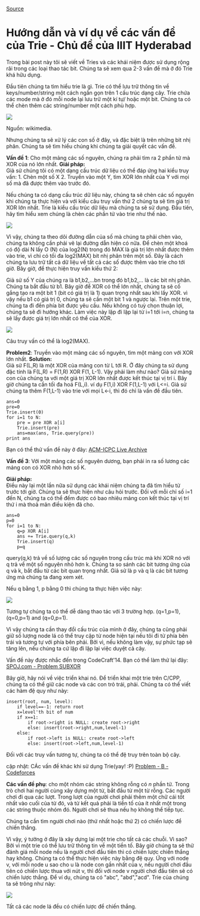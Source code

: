 
[Source](https://threads-iiith.quora.com/Tutorial-on-Trie-and-example-problems "Permalink to Tutorial on Trie and example problems - Threads @ IIIT Hyderabad")

# Hướng dẫn và ví dụ về các vấn đề của Trie - Chủ đề của IIIT Hyderabad

Trong bài post này tôi sẽ viết về Tries và các khái niệm được sử dụng rộng rãi trong các loại thao tác bit. Chúng ta sẽ xem qua 2-3 vấn đề mà ở đó Trie khá hữu dụng.

Đầu tiên chúng ta tìm hiểu trie là gì. Trie có thể lưu trữ thông tin về keys/number/string một cách ngắn gọn trên 1 cấu trúc dạng cây. Trie chứa các mode mà ở đó mỗi node lại lưu trữ một kí tự/ hoặc một bit. Chúng ta có thể chèn thêm các string/number một cách phù hợp. 

![][1]


Nguồn: wikimedia.

Nhưng chúng ta sẽ xử lý các con số ở đây, và đặc biệt là trên những bit nhị phân. Chúng ta sẽ tìm hiểu chúng khi chúng ta giải quyết các vấn đề.

**Vấn đề 1**: Cho một mảng các số nguyên, chúng ra phải tìm ra 2 phần tử mà XOR của nó lớn nhất.
**Giải pháp:**  
Giả sử chúng tôi có một dạng cấu trúc dữ liệu có thể đáp ứng hai kiểu truy vấn:
1\. Chèn một số X
2\. Truyền vào một Y, tìm XOR lớn nhất của Y với mọi số mà đã được thêm vào trước đó.

Nếu chúng ta có dạng cấu trúc dữ liệu này, chúng ta sẽ chèn các số nguyên khi chúng ta thực hiện và với kiểu câu truy vấn thứ 2 chúng ta sẽ tìm giá trị XOR lớn nhất.
Trie là kiểu cấu trúc dữ liệu mà chúng ta sẽ sử dụng. Đầu tiên, hãy tìm hiểu xem chúng là chèn các phần tử vào trie như thế nào.

![][2]

  
Vì vậy, chúng ta theo dõi đường dẫn của số mà chúng ta phải chèn vào, chúng ta không cần phải vẽ lại đường dẫn hiện có nữa. 
Để chèn một khoá có độ dài N lấy O (N) của log2(N) trong đó MAX là giá trị lớn nhất được thêm vào trie, vì chỉ có tối đa log2(MAX) bit nhị phân trên một số.
Đây là cách chúng ta lưu trữ tất cả dữ liệu về tất cả các số được thêm vào trie cho tới giờ.
Bây giờ, để thực hiện truy vấn kiểu thứ 2:

Giả sử số Y của chúng ra là b1,b2,...bn trong đó  b1,b2,... là các bit nhị phân. Chúng ta bắt đầu từ b1. Bây giờ để XOR có thể lớn nhất, chúng ta sẽ cố gắng tạo ra một bit 1 (bit có giá trị là 1) quan trọng nhất sau khi lấy XOR. vì vậy nếu b1 có giá trị 0, chúng ta sẽ cần một bit 1 và ngược lại. Trên một trie, chúng ta đi đến phía bit được yêu cầu. Nếu không có tuỳ chọn thuận lợi, chúng ta sẽ đi hướng khác. Làm việc này lặp đi lặp lại từ i=1 tới i=n, chúng ta sẽ lấy được giá trị lớn nhất có thể của XOR.

![][3]

Câu truy vấn có thể là log2(MAX).

**Problem2**: Truyền vào một mảng các số nguyên, tìm một mảng con với XOR lớn nhất.
**Solution:**  
Giả sử F(L,R) là một XOR của mảng con từ L tới R.
Ở đây chúng ta sử dụng đặc tính là F(L,R) = F(1,R) XOR F(1, L-1). Vậy phải làm như nào?
Giả sử mảng con của chúng ta với một giá trị XOR lớn nhất được kết thúc tại vị trí i. Bây giờ chúng ta cần tối đa hoá F(L,i). ví dụ F(1,i) XOR F(1,L-1) với L<=i. Giả sử chúng ta thêm F(1,L-1) vào trie với mọi L<-i, thì đó chỉ là vấn đề đầu tiên.
    
    
    ans=0
    pre=0
    Trie.insert(0)
    for i=1 to N:
        pre = pre XOR a[i]
        Trie.insert(pre)
        ans=max(ans, Trie.query(pre))
    print ans
    

Bạn có thể thử vấn đề này ở đây: [ACM-ICPC Live Archive][4]

**Vấn đề 3**: Với một mảng các số nguyên dương, bạn phải in ra số lương các mảng con có XOR nhỏ hơn số K.

**Giải pháp:**  
Điều này lại một lần nữa sử dụng các khái niệm chúng ta đã tìm hiểu từ trước tới giờ. Chúng ta sẽ thực hiện như câu hỏi trước. 
Đối với mỗi chỉ số i=1 đến N, chúng ta có thể đếm được có bao nhiêu mảng con kết thúc tại vị trí thứ i mà thoả mãn điều kiện đã cho.

    
    
    ans=0
    p=0
    for i=1 to N:
        q=p XOR A[i]
        ans += Trie.query(q,k)
        Trie.insert(q)
        p=q
    

  
query(q,k) trả về số lượng các số nguyên trong cấu trúc mà khi XOR nó với q trả về một số nguyên nhỏ hơn k.
Chúng ta so sánh các bit tương ứng của q và k, bắt đầu từ các bit quan trọng nhất. Giả sử là p và q là các bit tương ứng mà chúng ta đang xem xét.

Nếu q bằng 1, p bằng 0 thì chúng ta thực hiện việc này:

![][5]

Tương tự chúng ta có thể dễ dàng thao tác với 3 trường hợp. (q=1,p=1), (q=0,p=1) and (q=0,p=1).

Vì vậy chúng ta cần thay đổi cấu trúc của mình ở đây, chúng ta cũng phải giữ số lượng node lá có thể truy cập từ node hiện tại nếu tôi đi từ phía bên trái và tương tự với phía bên phải. Bởi vì, nếu không làm vậy, sự phức tạp sẽ tăng lên, nếu chúng ta cứ lặp đi lặp lại việc duyệt cả cây.


Vấn đề này được nhắc đến trong CodeCraft'14. Bạn có thể làm thử lại đây: [SPOJ.com - Problem SUBXOR][6]

Bây giờ, hãy nói về việc triển khai nó.
Để triển khai một trie trên C/CPP, chúng ta có thể giữ các node và các con trỏ trái, phải. Chúng ta có thể viết các hàm đệ quy như này:
    
    
    insert(root, num, level):
        if level==-1: return root
        x=level'th bit of num
        if x==1:
            if root->right is NULL: create root->right
            else: insert(root->right,num,level-1)
        else:
            if root->left is NULL: create root->left
            else: insert(root->left,num,level-1)
    

  
Đối với các truy vấn tương tự, chúng ta có thể đệ truy trên toàn bộ cây.

cập nhật:
CÁc vấn đề khác khi sử dụng Trie(yay! :P)
[Problem - B - Codeforces][7]

**Các vấn đề phụ**: cho một nhóm các string không rỗng có _n_ phần tử. Trong trò chơi hai người cùng xây dựng một từ, bắt đầu từ một từ rỗng. Các người chơi đi qua các lượt. Trong lượt của người chơi phải thêm một chữ cái tốt nhất vào cuối của từ đó, và từ kết quả phải là tiền tố của ít nhất một trong các string thuộc nhóm đó. Người chơi sẽ thua nếu họ không thể tiếp tục.

Chúng ta cần tìm người chơi nào (thứ nhất hoặc thứ 2) có chiến lược để chiến thắng.

Vì vậy, ý tưởng ở đây là xây dựng lại một trie cho tất cả các chuỗi. Vì sao? Bởi vì một trie có thể lưu trữ thông tin về một tiền tố. 
Bây giờ chúng ta sẽ thử đánh giá mỗi node nếu là người chơi đầu tiên thì có chiến lược chiến thắng hay không. Chúng ta có thể thực hiện việc này bằng đệ quy. Ứng với node v, với mỗi node u sao cho u là node con gần nhất của v, nếu người chơi đầu tiên có chiến lược thua với nút v, thì đối với node v người chơi đầu tiên sẽ có chiến lược thắng.
Để ví dụ, chúng ta có "abc", "abd","acd".
Trie của chúng ta sẽ trông như này:

![][8]

  
Tất cả các node lá đều có chiến lược để chiến thắng.

[1]: https://qph.fs.quoracdn.net/main-qimg-aea28d9cd34aaf2d5783f4cd04e5abbd
[2]: https://qph.fs.quoracdn.net/main-qimg-388217a1992f1b2aac51e9917aa76d9c
[3]: https://qph.fs.quoracdn.net/main-qimg-e5d624e2cd693d713840a30ca9aaa461
[4]: https://icpcarchive.ecs.baylor.edu/index.php?Itemid=8&category=345&option=com_onlinejudge&page=show_problem&problem=2683
[5]: https://qph.fs.quoracdn.net/main-qimg-f24ea5ecf11805e7bcd82a48bb9cad25
[6]: http://www.spoj.com/problems/SUBXOR
[7]: http://codeforces.com/contest/455/problem/B
[8]: https://qph.fs.quoracdn.net/main-qimg-f81def67dffcc9e95306d65b27daa2f7-c

  

